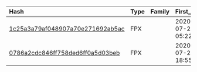 |Hash|Type|Family|First_Seen|Name|
|:--|:--|:--|:--|:--|
|[1c25a3a79af048907a70e271692ab5ac](https://www.virustotal.com/gui/file/1c25a3a79af048907a70e271692ab5ac)|FPX||2020-07-26 05:22:09|c818fe4c3fd3b0dbcfc3f17440e110c5a6ce3729382ffc88db8f83f830a115f9.bin|
|[0786a2cdc846ff758ded6ff0a5d03beb](https://www.virustotal.com/gui/file/0786a2cdc846ff758ded6ff0a5d03beb)|FPX||2020-07-25 18:55:13|C:\Users\pooh2\Downloads\Setup (1).msi|

